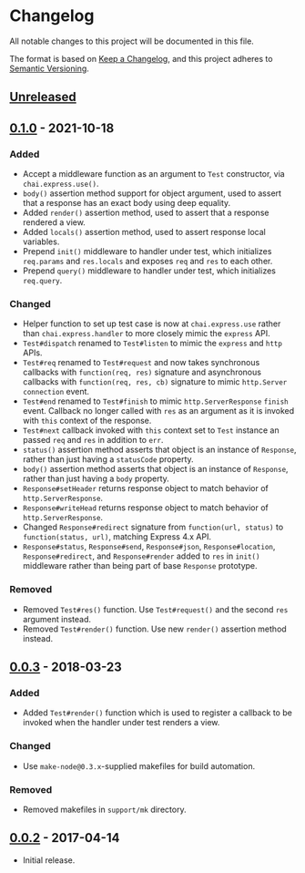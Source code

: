 # Changelog
All notable changes to this project will be documented in this file.

The format is based on [Keep a Changelog](https://keepachangelog.com/en/1.0.0/),
and this project adheres to [Semantic Versioning](https://semver.org/spec/v2.0.0.html).

## [Unreleased]

## [0.1.0] - 2021-10-18
### Added

- Accept a middleware function as an argument to `Test` constructor, via
`chai.express.use()`.
- `body()` assertion method support for object argument, used to assert that a
response has an exact body using deep equality.
- Added `render()` assertion method, used to assert that a response rendered a
view.
- Added `locals()` assertion method, used to assert response local variables.
- Prepend `init()` middleware to handler under test, which initializes
`req.params` and `res.locals` and exposes `req` and `res` to each other.
- Prepend `query()` middleware to handler under test, which initializes
`req.query`.

### Changed

- Helper function to set up test case is now at `chai.express.use` rather than
`chai.express.handler` to more closely mimic the `express` API.
- `Test#dispatch` renamed to `Test#listen` to mimic the `express` and `http`
APIs.
- `Test#req` renamed to `Test#request` and now takes synchronous callbacks with
`function(req, res)` signature and asynchronous callbacks with `function(req, res, cb)`
signature to mimic `http.Server` `connection` event.
- `Test#end` renamed to `Test#finish` to mimic `http.ServerResponse` `finish`
event.  Callback no longer called with `res` as an argument as it is invoked
with `this` context of the response.
- `Test#next` callback invoked with `this` context set to `Test` instance an
passed `req` and `res` in addition to `err`.
- `status()` assertion method asserts that object is an instance of `Response`,
rather than just having a `statusCode` property.
- `body()` assertion method asserts that object is an instance of `Response`,
rather than just having a `body` property.
- `Response#setHeader` returns response object to match behavior of
`http.ServerResponse`.
- `Response#writeHead` returns response object to match behavior of
`http.ServerResponse`.
- Changed `Response#redirect` signature from `function(url, status)` to
`function(status, url)`, matching Express 4.x API.
- `Response#status`, `Response#send`, `Response#json`, `Response#location`,
`Response#redirect`, and `Response#render` added to `res` in `init()` middleware
rather than being part of base `Response` prototype.

### Removed

- Removed `Test#res()` function.  Use `Test#request()` and the second `res`
argument instead.
- Removed `Test#render()` function.  Use new `render()` assertion method
instead.

## [0.0.3] - 2018-03-23
### Added

- Added `Test#render()` function which is used to register a callback to be
invoked when the handler under test renders a view.

### Changed

- Use `make-node@0.3.x`-supplied makefiles for build automation.

### Removed

- Removed makefiles in `support/mk` directory.

## [0.0.2] - 2017-04-14

- Initial release.

[Unreleased]: https://github.com/jaredhanson/chai-express-handler/compare/v0.1.0...HEAD
[0.1.0]: https://github.com/jaredhanson/chai-express-handler/compare/v0.0.3...v0.1.0
[0.0.3]: https://github.com/jaredhanson/chai-express-handler/compare/v0.0.2...v0.0.3
[0.0.2]: https://github.com/jaredhanson/chai-express-handler/releases/tag/v0.0.2
